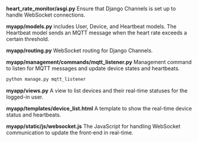 
__heart_rate_monitor/asgi.py__ Ensure that Django Channels is set up to handle WebSocket connections.

__myapp/models.py__ includes User, Device, and Heartbeat models. The Heartbeat model sends an MQTT message when the heart rate exceeds a certain threshold.

__myapp/routing.py__ WebSocket routing for Django Channels.

__myapp/management/commands/mqtt_listener.py__ Management command to listen for MQTT messages and update device states and heartbeats.

```bash 
python manage.py mqtt_listener
```

__myapp/views.py__
A view to list devices and their real-time statuses for the logged-in user.

__myapp/templates/device_list.html__
A template to show the real-time device status and heartbeats.

__myapp/static/js/websocket.js__
The JavaScript for handling WebSocket communication to update the front-end in real-time.

